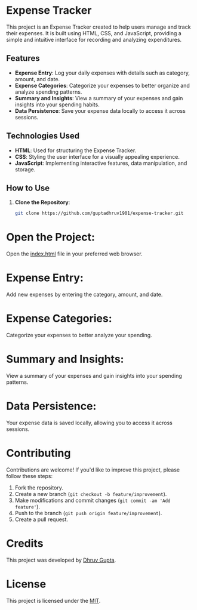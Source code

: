 # Expense Tracker

This project is an Expense Tracker created to help users manage and track their expenses. It is built using HTML, CSS, and JavaScript, providing a simple and intuitive interface for recording and analyzing expenditures.

## Features

- **Expense Entry**: Log your daily expenses with details such as category, amount, and date.
- **Expense Categories**: Categorize your expenses to better organize and analyze spending patterns.
- **Summary and Insights**: View a summary of your expenses and gain insights into your spending habits.
- **Data Persistence**: Save your expense data locally to access it across sessions.

## Technologies Used

- **HTML**: Used for structuring the Expense Tracker.
- **CSS**: Styling the user interface for a visually appealing experience.
- **JavaScript**: Implementing interactive features, data manipulation, and storage.

## How to Use

1. **Clone the Repository**:

   ```bash
   git clone https://github.com/guptadhruv1901/expense-tracker.git
# Open the Project:

Open the [index.html](index.html) file in your preferred web browser.

# Expense Entry:

Add new expenses by entering the category, amount, and date.

# Expense Categories:

Categorize your expenses to better analyze your spending.

# Summary and Insights:

View a summary of your expenses and gain insights into your spending patterns.

# Data Persistence:

Your expense data is saved locally, allowing you to access it across sessions.

# Contributing

Contributions are welcome! If you'd like to improve this project, please follow these steps:

1. Fork the repository.
2. Create a new branch (`git checkout -b feature/improvement`).
3. Make modifications and commit changes (`git commit -am 'Add feature'`).
4. Push to the branch (`git push origin feature/improvement`).
5. Create a pull request.

# Credits

This project was developed by [Dhruv Gupta](https://github.com/guptadhruv1901).

# License

This project is licensed under the [MIT](LICENSE).
